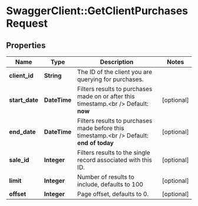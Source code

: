 # SwaggerClient::GetClientPurchasesRequest

## Properties
Name | Type | Description | Notes
------------ | ------------- | ------------- | -------------
**client_id** | **String** | The ID of the client you are querying for purchases. | 
**start_date** | **DateTime** | Filters results to purchases made on or after this timestamp.&lt;br /&gt;  Default: **now** | [optional] 
**end_date** | **DateTime** | Filters results to purchases made before this timestamp.&lt;br /&gt;  Default: **end of today** | [optional] 
**sale_id** | **Integer** | Filters results to the single record associated with this ID. | [optional] 
**limit** | **Integer** | Number of results to include, defaults to 100 | [optional] 
**offset** | **Integer** | Page offset, defaults to 0. | [optional] 


